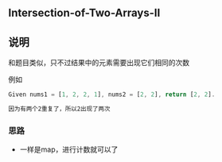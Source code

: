 ## Intersection-of-Two-Arrays-II

## 说明

和题目类似，只不过结果中的元素需要出现它们相同的次数

例如

```js
Given nums1 = [1, 2, 2, 1], nums2 = [2, 2], return [2, 2].

因为有两个2重复了，所以2出现了两次
```

### 思路

- 一样是map，进行计数就可以了